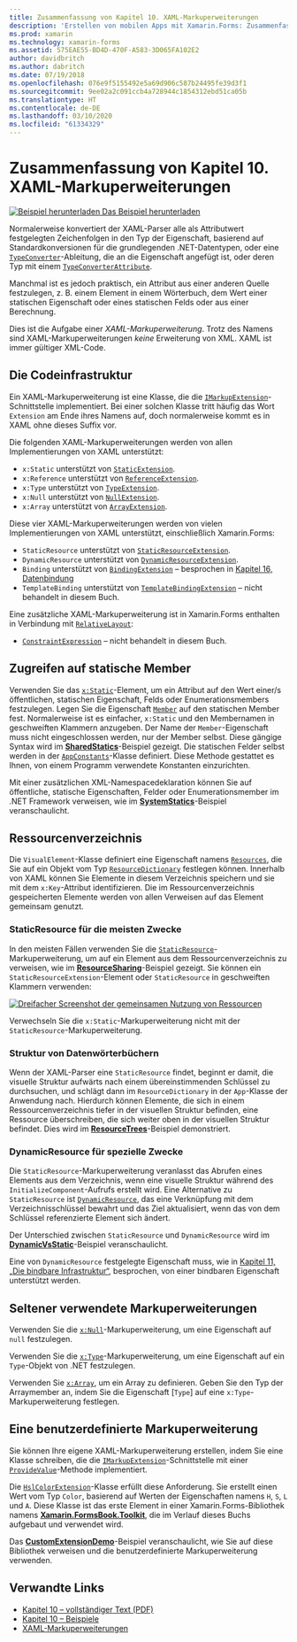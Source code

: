 ```yaml
---
title: Zusammenfassung von Kapitel 10. XAML-Markuperweiterungen
description: 'Erstellen von mobilen Apps mit Xamarin.Forms: Zusammenfassung von Kapitel 10. XAML-Markuperweiterungen'
ms.prod: xamarin
ms.technology: xamarin-forms
ms.assetid: 575EAE55-BD4D-470F-A583-3D065FA102E2
author: davidbritch
ms.author: dabritch
ms.date: 07/19/2018
ms.openlocfilehash: 076e9f5155492e5a69d906c587b24495fe39d3f1
ms.sourcegitcommit: 9ee02a2c091ccb4a728944c1854312ebd51ca05b
ms.translationtype: HT
ms.contentlocale: de-DE
ms.lasthandoff: 03/10/2020
ms.locfileid: "61334329"
---
```

# <a name="summary-of-chapter-10-xaml-markup-extensions"></a>Zusammenfassung von Kapitel 10. XAML-Markuperweiterungen

[![Beispiel herunterladen](~/media/shared/download.png) Das Beispiel herunterladen](https://github.com/xamarin/xamarin-forms-book-samples/tree/master/Chapter10)

Normalerweise konvertiert der XAML-Parser alle als Attributwert festgelegten Zeichenfolgen in den Typ der Eigenschaft, basierend auf Standardkonversionen für die grundlegenden .NET-Datentypen, oder eine [`TypeConverter`](xref:Xamarin.Forms.TypeConverter)-Ableitung, die an die Eigenschaft angefügt ist, oder deren Typ mit einem [`TypeConverterAttribute`](xref:Xamarin.Forms.TypeConverterAttribute).

Manchmal ist es jedoch praktisch, ein Attribut aus einer anderen Quelle festzulegen, z. B. einem Element in einem Wörterbuch, dem Wert einer statischen Eigenschaft oder eines statischen Felds oder aus einer Berechnung.

Dies ist die Aufgabe einer *XAML-Markuperweiterung*. Trotz des Namens sind XAML-Markuperweiterungen *keine* Erweiterung von XML. XAML ist immer gültiger XML-Code.

## <a name="the-code-infrastructure"></a>Die Codeinfrastruktur

Ein XAML-Markuperweiterung ist eine Klasse, die die [`IMarkupExtension`](xref:Xamarin.Forms.Xaml.IMarkupExtension)-Schnittstelle implementiert. Bei einer solchen Klasse tritt häufig das Wort `Extension` am Ende ihres Namens auf, doch normalerweise kommt es in XAML ohne dieses Suffix vor.

Die folgenden XAML-Markuperweiterungen werden von allen Implementierungen von XAML unterstützt:

- `x:Static` unterstützt von [`StaticExtension`](xref:Xamarin.Forms.Xaml.StaticExtension).
- `x:Reference` unterstützt von [`ReferenceExtension`](xref:Xamarin.Forms.Xaml.ReferenceExtension).
- `x:Type` unterstützt von [`TypeExtension`](xref:Xamarin.Forms.Xaml.TypeExtension).
- `x:Null` unterstützt von [`NullExtension`](xref:Xamarin.Forms.Xaml.NullExtension).
- `x:Array` unterstützt von [`ArrayExtension`](xref:Xamarin.Forms.Xaml.ArrayExtension).

Diese vier XAML-Markuperweiterungen werden von vielen Implementierungen von XAML unterstützt, einschließlich Xamarin.Forms:

- `StaticResource` unterstützt von [`StaticResourceExtension`](xref:Xamarin.Forms.Xaml.StaticResourceExtension).
- `DynamicResource` unterstützt von [`DynamicResourceExtension`](xref:Xamarin.Forms.Xaml.DynamicResourceExtension).
- `Binding` unterstützt von [`BindingExtension`](xref:Xamarin.Forms.Xaml.BindingExtension) – besprochen in [Kapitel 16, Datenbindung](chapter16.md)
- `TemplateBinding` unterstützt von [`TemplateBindingExtension`](xref:Xamarin.Forms.Xaml.TemplateBindingExtension) – nicht behandelt in diesem Buch.

Eine zusätzliche XAML-Markuperweiterung ist in Xamarin.Forms enthalten in Verbindung mit [`RelativeLayout`](xref:Xamarin.Forms.RelativeLayout):

- [`ConstraintExpression`](xref:Xamarin.Forms.ConstraintExpression) – nicht behandelt in diesem Buch.

## <a name="accessing-static-members"></a>Zugreifen auf statische Member

Verwenden Sie das [`x:Static`](xref:Xamarin.Forms.Xaml.StaticExtension)-Element, um ein Attribut auf den Wert einer/s öffentlichen, statischen Eigenschaft, Felds oder Enumerationsmembers festzulegen. Legen Sie die Eigenschaft [`Member`](xref:Xamarin.Forms.Xaml.StaticExtension.Member) auf den statischen Member fest. Normalerweise ist es einfacher, `x:Static` und den Membernamen in geschweiften Klammern anzugeben. Der Name der `Member`-Eigenschaft muss nicht eingeschlossen werden, nur der Member selbst. Diese gängige Syntax wird im [**SharedStatics**](https://github.com/xamarin/xamarin-forms-book-samples/tree/master/Chapter10/SharedStatics)-Beispiel gezeigt. Die statischen Felder selbst werden in der [`AppConstants`](https://github.com/xamarin/xamarin-forms-book-samples/blob/master/Chapter10/SharedStatics/SharedStatics/SharedStatics/AppConstants.cs)-Klasse definiert. Diese Methode gestattet es Ihnen, von einem Programm verwendete Konstanten einzurichten.

Mit einer zusätzlichen XML-Namespacedeklaration können Sie auf öffentliche, statische Eigenschaften, Felder oder Enumerationsmember im .NET Framework verweisen, wie im [**SystemStatics**](https://github.com/xamarin/xamarin-forms-book-samples/tree/master/Chapter10/SystemStatics)-Beispiel veranschaulicht.

## <a name="resource-dictionaries"></a>Ressourcenverzeichnis

Die `VisualElement`-Klasse definiert eine Eigenschaft namens [`Resources`](xref:Xamarin.Forms.VisualElement.Resources), die Sie auf ein Objekt vom Typ [`ResourceDictionary`](xref:Xamarin.Forms.ResourceDictionary) festlegen können. Innerhalb von XAML können Sie Elemente in diesem Verzeichnis speichern und sie mit dem `x:Key`-Attribut identifizieren. Die im Ressourcenverzeichnis gespeicherten Elemente werden von allen Verweisen auf das Element gemeinsam genutzt.

### <a name="staticresource-for-most-purposes"></a>StaticResource für die meisten Zwecke

In den meisten Fällen verwenden Sie die [`StaticResource`](xref:Xamarin.Forms.Xaml.StaticResourceExtension)-Markuperweiterung, um auf ein Element aus dem Ressourcenverzeichnis zu verweisen, wie im [**ResourceSharing**](https://github.com/xamarin/xamarin-forms-book-samples/tree/master/Chapter10/ResourceSharing)-Beispiel gezeigt. Sie können ein `StaticResourceExtension`-Element oder `StaticResource` in geschweiften Klammern verwenden:

[![Dreifacher Screenshot der gemeinsamen Nutzung von Ressourcen](images/ch10fg03-small.png "Gemeinsame Nutzung von Ressourcen")](images/ch10fg03-large.png#lightbox "Gemeinsame Nutzung von Ressourcen")

Verwechseln Sie die `x:Static`-Markuperweiterung nicht mit der `StaticResource`-Markuperweiterung.

### <a name="a-tree-of-dictionaries"></a>Struktur von Datenwörterbüchern

Wenn der XAML-Parser eine `StaticResource` findet, beginnt er damit, die visuelle Struktur aufwärts nach einem übereinstimmenden Schlüssel zu durchsuchen, und schlägt dann im `ResourceDictionary` in der `App`-Klasse der Anwendung nach. Hierdurch können Elemente, die sich in einem Ressourcenverzeichnis tiefer in der visuellen Struktur befinden, eine Ressource überschreiben, die sich weiter oben in der visuellen Struktur befindet. Dies wird im [**ResourceTrees**](https://github.com/xamarin/xamarin-forms-book-samples/tree/master/Chapter10/ResourceTrees)-Beispiel demonstriert.

### <a name="dynamicresource-for-special-purposes"></a>DynamicResource für spezielle Zwecke

Die `StaticResource`-Markuperweiterung veranlasst das Abrufen eines Elements aus dem Verzeichnis, wenn eine visuelle Struktur während des `InitializeComponent`-Aufrufs erstellt wird. Eine Alternative zu `StaticResource` ist [`DynamicResource`](xref:Xamarin.Forms.Xaml.DynamicResourceExtension), das eine Verknüpfung mit dem Verzeichnisschlüssel bewahrt und das Ziel aktualisiert, wenn das von dem Schlüssel referenzierte Element sich ändert.

Der Unterschied zwischen `StaticResource` und `DynamicResource` wird im [**DynamicVsStatic**](https://github.com/xamarin/xamarin-forms-book-samples/tree/master/Chapter10/DynamicVsStatic)-Beispiel veranschaulicht.

Eine von `DynamicResource` festgelegte Eigenschaft muss, wie in [Kapitel 11, „Die bindbare Infrastruktur“](chapter11.md), besprochen, von einer bindbaren Eigenschaft unterstützt werden.

## <a name="lesser-used-markup-extensions"></a>Seltener verwendete Markuperweiterungen

Verwenden Sie die [`x:Null`](xref:Xamarin.Forms.Xaml.NullExtension)-Markuperweiterung, um eine Eigenschaft auf `null` festzulegen.

Verwenden Sie die [`x:Type`](xref:Xamarin.Forms.Xaml.TypeExtension)-Markuperweiterung, um eine Eigenschaft auf ein `Type`-Objekt von .NET festzulegen.

Verwenden Sie [`x:Array`](xref:Xamarin.Forms.Xaml.ArrayExtension), um ein Array zu definieren. Geben Sie den Typ der Arraymember an, indem Sie die Eigenschaft [`Type`] auf eine `x:Type`-Markuperweiterung festlegen.

## <a name="a-custom-markup-extension"></a>Eine benutzerdefinierte Markuperweiterung

Sie können Ihre eigene XAML-Markuperweiterung erstellen, indem Sie eine Klasse schreiben, die die [`IMarkupExtension`](xref:Xamarin.Forms.Xaml.IMarkupExtension)-Schnittstelle mit einer [`ProvideValue`](xref:Xamarin.Forms.Xaml.IMarkupExtension.ProvideValue(System.IServiceProvider))-Methode implementiert.

Die [`HslColorExtension`](https://github.com/xamarin/xamarin-forms-book-samples/blob/master/Libraries/Xamarin.FormsBook.Toolkit/Xamarin.FormsBook.Toolkit/HslColorExtension.cs)-Klasse erfüllt diese Anforderung. Sie erstellt einen Wert vom Typ `Color`, basierend auf Werten der Eigenschaften namens `H`, `S`, `L` und `A`. Diese Klasse ist das erste Element in einer Xamarin.Forms-Bibliothek namens [**Xamarin.FormsBook.Toolkit**](https://github.com/xamarin/xamarin-forms-book-samples/tree/master/Libraries/Xamarin.FormsBook.Toolkit), die im Verlauf dieses Buchs aufgebaut und verwendet wird.

Das [**CustomExtensionDemo**](https://github.com/xamarin/xamarin-forms-book-samples/tree/master/Chapter10/CustomExtensionDemo)-Beispiel veranschaulicht, wie Sie auf diese Bibliothek verweisen und die benutzerdefinierte Markuperweiterung verwenden.

## <a name="related-links"></a>Verwandte Links

- [Kapitel 10 – vollständiger Text (PDF)](https://download.xamarin.com/developer/xamarin-forms-book/XamarinFormsBook-Ch10-Apr2016.pdf)
- [Kapitel 10 – Beispiele](https://github.com/xamarin/xamarin-forms-book-samples/tree/master/Chapter10)
- [XAML-Markuperweiterungen](~/xamarin-forms/xaml/markup-extensions/index.md)
